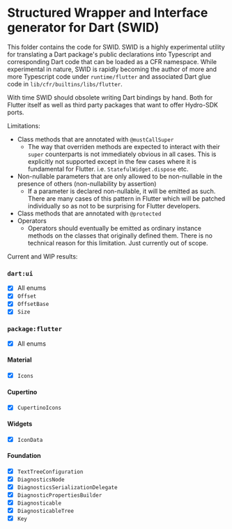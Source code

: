 # Structured Wrapper and Interface generator for Dart (SWID)

This folder contains the code for SWID. SWID is a highly experimental utility for translating a Dart package's public declarations into Typescript and corresponding Dart code that can be loaded as a CFR namespace. While experimental in nature, SWID is rapidly becoming the author of more and more Typescript code under `runtime/flutter` and associated Dart glue code in `lib/cfr/builtins/libs/flutter`.

With time SWID should obsolete writing Dart bindings by hand. Both for Flutter itself as well as third party packages that want to offer Hydro-SDK ports.

Limitations:
- Class methods that are annotated with `@mustCallSuper`
    - The way that overriden methods are expected to interact with their `super` counterparts is not immediately obvious in all cases. This is explicitly not supported except in the few cases where it is fundamental for Flutter. i.e. `StatefulWidget.dispose` etc.
- Non-nullable parameters that are only allowed to be non-nullable in the presence of others (non-nullability by assertion)
    - If a parameter is declared non-nullable, it will be emitted as such. There are many cases of this pattern in Flutter which will be patched individually so as not to be surprising for Flutter developers.
- Class methods that are annotated with `@protected`
- Operators
    - Operators should eventually be emitted as ordinary instance methods on the classes that originally defined them. There is no technical reason for this limitation. Just currently out of scope.


Current and WIP results:

### `dart:ui`
- [x] All enums
- [x] `Offset`
- [x] `OffsetBase`
- [x] `Size`

### `package:flutter`
- [x] All enums
#### Material
- [x] `Icons`
#### Cupertino
- [x] `CupertinoIcons`
#### Widgets
- [x] `IconData`  
#### Foundation
- [x] `TextTreeConfiguration`
- [x] `DiagnosticsNode`
- [x] `DiagnosticsSerializationDelegate`
- [x] `DiagnosticPropertiesBuilder`
- [x] `Diagnosticable`
- [x] `DiagnosticableTree`
- [x] `Key`